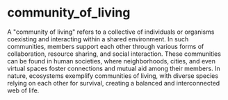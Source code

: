 # community_of_living
A "community of living" refers to a collective of individuals or organisms coexisting and interacting within a shared environment. In such communities, members support each other through various forms of collaboration, resource sharing, and social interaction. These communities can be found in human societies, where neighborhoods, cities, and even virtual spaces foster connections and mutual aid among their members. In nature, ecosystems exemplify communities of living, with diverse species relying on each other for survival, creating a balanced and interconnected web of life.


